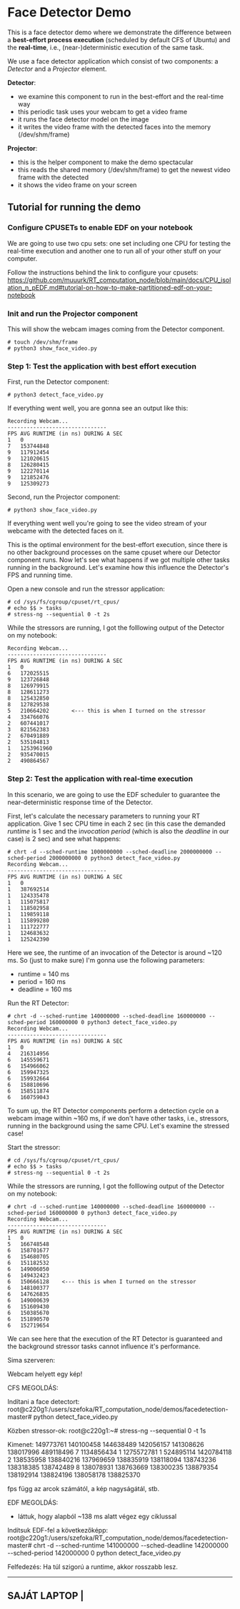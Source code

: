 
# Face Detector Demo

This is a face detector demo where we demonstrate the difference between a **best-effort process execution** (scheduled by default CFS of Ubuntu) and the **real-time**, i.e., (near-)deterministic execution of the same task.

We use a face detector application which consist of two components: a *Detector* and a *Projector* element. 

**Detector**:
 - we examine this component to run in the best-effort and the real-time way
 - this periodic task uses your webcam to get a video frame
 - it runs the face detector model on the image
 - it writes the video frame with the detected faces into the memory (/dev/shm/frame)


**Projector**:
 - this is the helper component to make the demo spectacular
 - this reads the shared memory (/dev/shm/frame) to get the newest video frame with the detected 
 - it shows the video frame on your screen

## Tutorial for running the demo

### Configure CPUSETs to enable EDF on your notebook

We are going to use two cpu sets: one set including one CPU for testing the real-time execution and another one to run all of your other stuff on your computer.

Follow the instructions behind the link to configure your cpusets:
https://github.com/muuurk/RT_computation_node/blob/main/docs/CPU_isolation_n_pEDF.md#tutorial-on-how-to-make-partitioned-edf-on-your-notebook

### Init and run the Projector component
This will show the webcam images coming from the Detector component.
```
# touch /dev/shm/frame
# python3 show_face_video.py 
```
### Step 1: Test the application with best effort execution

First, run the Detector component:
```
# python3 detect_face_video.py
```
If everything went well, you are gonna see an output like this:
```
Recording Webcam...
-------------------------------
FPS	AVG RUNTIME (in ns) DURING A SEC
1	0
7	153744848
9	117912454
9	121020615
8	126280415
9	122270114
9	121852476
9	125309273
```
Second, run the Projector component:
```
# python3 show_face_video.py 
```
If everything went well you're going to see the video stream of your webcame with the detected faces on it.

This is the optimal environment for the best-effort execution, since there is no other background processes on the same cpuset where our Detector component runs. Now let's see what happens if we got multiple other tasks running in the background. Let's examine how this influence the Detector's FPS and running time.

Open a new console and run the stressor application:
```
# cd /sys/fs/cgroup/cpuset/rt_cpus/
# echo $$ > tasks
# stress-ng --sequential 0 -t 2s
```
While the stressors are running, I got the folllowing output of the Detector on my notebook:
```
Recording Webcam...
-------------------------------
FPS	AVG RUNTIME (in ns) DURING A SEC
1	0
6	172025515
9	123726848
8	126979915
8	128611273
8	125432850
8	127829538
5	210664202		<--- this is when I turned on the stressor
4	334766076
2	607441017
3	821562383
2	670491889
2	535104813
1	1253961960
2	935470015
2	490864567
```

### Step 2: Test the application with real-time execution

In this scenario, we are going to use the EDF scheduler to guarantee the near-deterministic response time of the Detector.

First, let's calculate the necessary parameters to running your RT application. Give 1 sec CPU time in each 2 sec (in this case the demanded *runtime* is 1 sec and the i*nvocation period* (which is also the *deadline* in our case) is 2 sec) and see what happens:
```
# chrt -d --sched-runtime 1000000000 --sched-deadline 2000000000 --sched-period 2000000000 0 python3 detect_face_video.py 
Recording Webcam...
-------------------------------
FPS	AVG RUNTIME (in ns) DURING A SEC
1	0
1	387692514
1	124335478
1	115075817
1	118502958
1	119859118
1	115899280
1	111722777
1	124683632
1	125242390
```
Here we see, the runtime of an invocation of the Detector is around ~120 ms. So (just to make sure) I'm gonna use the following parameters:
 - runtime = 140 ms
 - period = 160 ms
 - deadline = 160 ms

Run the RT Detector:
```
# chrt -d --sched-runtime 140000000 --sched-deadline 160000000 --sched-period 160000000 0 python3 detect_face_video.py 
Recording Webcam...
-------------------------------
FPS	AVG RUNTIME (in ns) DURING A SEC
1	0
4	216314956
6	145559671
6	154966062
6	159947325
6	159932664
6	158810696
6	158511874
6	160759043
```

To sum up, the RT Detector components perform a detection cycle on a webcam image within ~160 ms, if we don't have other tasks, i.e., stressors, running in the background using the same CPU. Let's examine the stressed case!

Start the stressor:
```
# cd /sys/fs/cgroup/cpuset/rt_cpus/
# echo $$ > tasks
# stress-ng --sequential 0 -t 2s
```
While the stressors are running, I got the folllowing output of the Detector on my notebook:
```
# chrt -d --sched-runtime 140000000 --sched-deadline 160000000 --sched-period 160000000 0 python3 detect_face_video.py 
Recording Webcam...
-------------------------------
FPS	AVG RUNTIME (in ns) DURING A SEC
1	0
5	166748548
6	158701677
6	154680705
6	151182532
6	149006050
6	149432423
6	150666128    <--- this is when I turned on the stressor
6	148100377
6	147626835
6	149000639
6	151609430
6	150385670
6	151890570
6	152719654
```
 We can see here that the execution of the RT Detector is guaranteed and the background stressor tasks cannot influence it's performance.



Sima szerveren:

Webcam helyett egy kép!

CFS MEGOLDÁS:

Indítani a face detectort:
root@c220g1:/users/szefoka/RT_computation_node/demos/facedetection-master# python detect_face_video.py

Közben stressor-ok:
root@c220g1:~# stress-ng --sequential 0 -t 1s

Kimenet:
149773761
140100458
144638489
142056157
141308626
138017996
489118496
7
1134856434
1
1275572781
1
524895114
1420784118
2
138535958
138840216
137969659
138835919
138118094
138743236
138318385
138742489
8
138078931
138763669
138300235
138879354
138192914
138824196
138058178
138825370

fps függ az arcok számától, a kép nagyságátál, stb.

EDF MEGOLDÁS:

- láttuk, hogy alapból ~138 ms alatt végez egy ciklussal

Indítsuk EDF-fel a következőképp:
root@c220g1:/users/szefoka/RT_computation_node/demos/facedetection-master# chrt -d --sched-runtime 141000000 --sched-deadline 142000000 --sched-period 142000000 0 python detect_face_video.py

Felfedezés: Ha túl szigorú a runtime, akkor rosszabb lesz.

-----------------------------------------------------------------------------------------------------------------------
SAJÁT LAPTOP |
--------------

